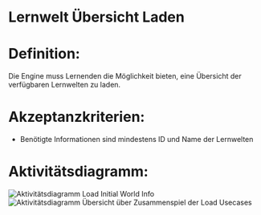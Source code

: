# Lernwelt Übersicht Laden


# Definition:

Die Engine muss Lernenden die Möglichkeit bieten, eine Übersicht der verfügbaren Lernwelten zu laden.

# Akzeptanzkriterien:

- Benötigte Informationen sind mindestens ID und Name der Lernwelten

# Aktivitätsdiagramm:

![Aktivitätsdiagramm Load Initial World Info](imageEngineLoadInitialWorldInfo.png)
![Aktivitätsdiagramm Übersicht über Zusammenspiel der Load Usecases](imageEngineLoadWorldOverview.png)